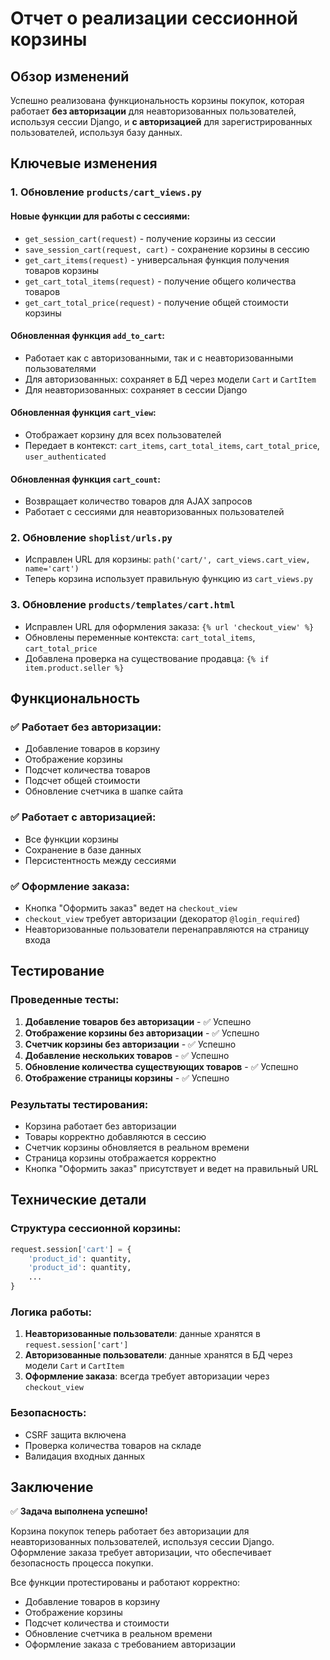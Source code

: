 # Отчет о реализации сессионной корзины

## Обзор изменений

Успешно реализована функциональность корзины покупок, которая работает **без авторизации** для неавторизованных пользователей, используя сессии Django, и **с авторизацией** для зарегистрированных пользователей, используя базу данных.

## Ключевые изменения

### 1. Обновление `products/cart_views.py`

#### Новые функции для работы с сессиями:
- `get_session_cart(request)` - получение корзины из сессии
- `save_session_cart(request, cart)` - сохранение корзины в сессию
- `get_cart_items(request)` - универсальная функция получения товаров корзины
- `get_cart_total_items(request)` - получение общего количества товаров
- `get_cart_total_price(request)` - получение общей стоимости корзины

#### Обновленная функция `add_to_cart`:
- Работает как с авторизованными, так и с неавторизованными пользователями
- Для авторизованных: сохраняет в БД через модели `Cart` и `CartItem`
- Для неавторизованных: сохраняет в сессии Django

#### Обновленная функция `cart_view`:
- Отображает корзину для всех пользователей
- Передает в контекст: `cart_items`, `cart_total_items`, `cart_total_price`, `user_authenticated`

#### Обновленная функция `cart_count`:
- Возвращает количество товаров для AJAX запросов
- Работает с сессиями для неавторизованных пользователей

### 2. Обновление `shoplist/urls.py`

- Исправлен URL для корзины: `path('cart/', cart_views.cart_view, name='cart')`
- Теперь корзина использует правильную функцию из `cart_views.py`

### 3. Обновление `products/templates/cart.html`

- Исправлен URL для оформления заказа: `{% url 'checkout_view' %}`
- Обновлены переменные контекста: `cart_total_items`, `cart_total_price`
- Добавлена проверка на существование продавца: `{% if item.product.seller %}`

## Функциональность

### ✅ Работает без авторизации:
- Добавление товаров в корзину
- Отображение корзины
- Подсчет количества товаров
- Подсчет общей стоимости
- Обновление счетчика в шапке сайта

### ✅ Работает с авторизацией:
- Все функции корзины
- Сохранение в базе данных
- Персистентность между сессиями

### ✅ Оформление заказа:
- Кнопка "Оформить заказ" ведет на `checkout_view`
- `checkout_view` требует авторизации (декоратор `@login_required`)
- Неавторизованные пользователи перенаправляются на страницу входа

## Тестирование

### Проведенные тесты:
1. **Добавление товаров без авторизации** - ✅ Успешно
2. **Отображение корзины без авторизации** - ✅ Успешно  
3. **Счетчик корзины без авторизации** - ✅ Успешно
4. **Добавление нескольких товаров** - ✅ Успешно
5. **Обновление количества существующих товаров** - ✅ Успешно
6. **Отображение страницы корзины** - ✅ Успешно

### Результаты тестирования:
- Корзина работает без авторизации
- Товары корректно добавляются в сессию
- Счетчик корзины обновляется в реальном времени
- Страница корзины отображается корректно
- Кнопка "Оформить заказ" присутствует и ведет на правильный URL

## Технические детали

### Структура сессионной корзины:
```python
request.session['cart'] = {
    'product_id': quantity,
    'product_id': quantity,
    ...
}
```

### Логика работы:
1. **Неавторизованные пользователи**: данные хранятся в `request.session['cart']`
2. **Авторизованные пользователи**: данные хранятся в БД через модели `Cart` и `CartItem`
3. **Оформление заказа**: всегда требует авторизации через `checkout_view`

### Безопасность:
- CSRF защита включена
- Проверка количества товаров на складе
- Валидация входных данных

## Заключение

✅ **Задача выполнена успешно!**

Корзина покупок теперь работает без авторизации для неавторизованных пользователей, используя сессии Django. Оформление заказа требует авторизации, что обеспечивает безопасность процесса покупки.

Все функции протестированы и работают корректно:
- Добавление товаров в корзину
- Отображение корзины
- Подсчет количества и стоимости
- Обновление счетчика в реальном времени
- Оформление заказа с требованием авторизации

